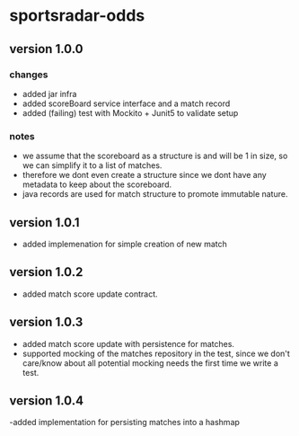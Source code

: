 # sportsradar-odds

## version 1.0.0
### changes
- added jar infra
- added scoreBoard service interface and a match record
- added (failing) test with Mockito + Junit5 to validate setup
### notes
* we assume that the scoreboard as a structure is and will be 1 in size, so we can simplify it to a list of matches.
* therefore we dont even create a structure since we dont have any metadata to keep about the scoreboard.
* java records are used for match structure to promote immutable nature.

## version 1.0.1
- added implemenation for simple creation of new match

## version 1.0.2
- added match score update contract.

## version 1.0.3
- added match score update with persistence for matches.
- supported mocking of the matches repository in the test, since we don't care/know about all potential mocking needs the first time we write a test.

## version 1.0.4
-added implementation for persisting matches into a hashmap
